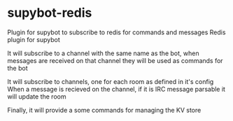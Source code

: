 supybot-redis
=============

Plugin for supybot to subscribe to redis for commands and messages
Redis plugin for supybot

It will subscribe to a channel with the same name as the bot, when messages
are received on that channel they will be used as commands for the bot

It will subscribe to channels, one for each room as defined in it's config
When a message is recieved on the channel, if it is IRC message parsable
it will update the room

Finally, it will provide a some commands for managing the KV store
